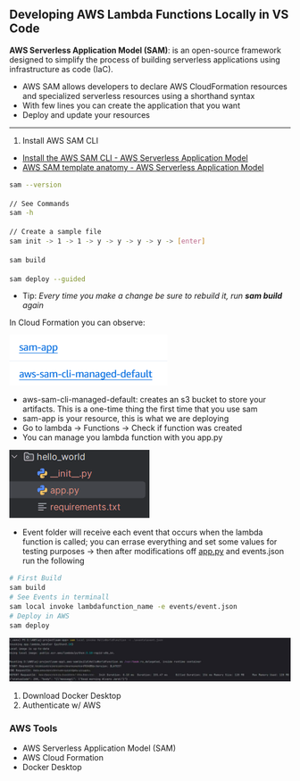 ## Developing AWS Lambda Functions Locally in VS Code


**AWS Serverless Application Model (SAM)**: is an open-source framework designed to simplify the process of building serverless applications using infrastructure as code (IaC). 

- AWS SAM allows developers to declare AWS CloudFormation resources and specialized serverless resources using a shorthand syntax
- With few lines you can create the application that you want
- Deploy and update your resources

---

1. Install AWS SAM CLI 
- [Install the AWS SAM CLI - AWS Serverless Application Model](https://docs.aws.amazon.com/serverless-application-model/latest/developerguide/install-sam-cli.html)
- [AWS SAM template anatomy - AWS Serverless Application Model](https://docs.aws.amazon.com/serverless-application-model/latest/developerguide/sam-specification-template-anatomy.html)

```bash
sam --version

// See Commands
sam -h

// Create a sample file 
sam init -> 1 -> 1 -> y -> y -> y -> y -> [enter] 

sam build

sam deploy --guided
```

- Tip: *Every time you make a change be sure to rebuild it, run **sam build** again*

In Cloud Formation you can observe:

![alt text](img1.png)

- aws-sam-cli-managed-default: creates an s3 bucket to store your artifacts. This is a one-time thing the first time that you use sam
- sam-app is your resource, this is what we are deploying
- Go to lambda → Functions → Check if function was created
- You can manage you lambda function with you app.py

![img2.png](img2.png)

- Event folder will receive each event that occurs when the lambda function is called; you can errase everything and set some values for testing purposes → then after modifications off [app.py](http://app.py) and events.json run the following

```bash
# First Build
sam build
# See Events in terminall
sam local invoke lambdafunction_name -e events/event.json
# Deploy in AWS
sam deploy
```

![img3.jpg](img3.jpg)

1. Download Docker Desktop
2. Authenticate w/ AWS

### AWS Tools

- AWS Serverless Application Model (SAM)
- AWS Cloud Formation
- Docker Desktop